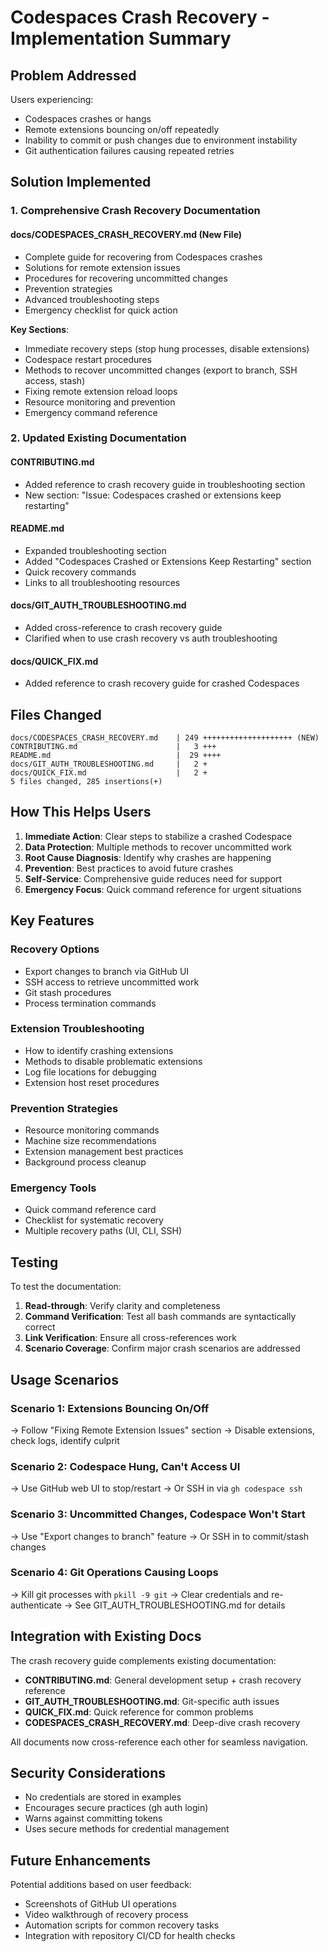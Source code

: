 # Codespaces Crash Recovery - Implementation Summary

## Problem Addressed

Users experiencing:
- Codespaces crashes or hangs
- Remote extensions bouncing on/off repeatedly
- Inability to commit or push changes due to environment instability
- Git authentication failures causing repeated retries

## Solution Implemented

### 1. Comprehensive Crash Recovery Documentation

#### docs/CODESPACES_CRASH_RECOVERY.md (New File)
- Complete guide for recovering from Codespaces crashes
- Solutions for remote extension issues
- Procedures for recovering uncommitted changes
- Prevention strategies
- Advanced troubleshooting steps
- Emergency checklist for quick action

**Key Sections**:
- Immediate recovery steps (stop hung processes, disable extensions)
- Codespace restart procedures
- Methods to recover uncommitted changes (export to branch, SSH access, stash)
- Fixing remote extension reload loops
- Resource monitoring and prevention
- Emergency command reference

### 2. Updated Existing Documentation

#### CONTRIBUTING.md
- Added reference to crash recovery guide in troubleshooting section
- New section: "Issue: Codespaces crashed or extensions keep restarting"

#### README.md
- Expanded troubleshooting section
- Added "Codespaces Crashed or Extensions Keep Restarting" section
- Quick recovery commands
- Links to all troubleshooting resources

#### docs/GIT_AUTH_TROUBLESHOOTING.md
- Added cross-reference to crash recovery guide
- Clarified when to use crash recovery vs auth troubleshooting

#### docs/QUICK_FIX.md
- Added reference to crash recovery guide for crashed Codespaces

## Files Changed

```
docs/CODESPACES_CRASH_RECOVERY.md    | 249 ++++++++++++++++++++ (NEW)
CONTRIBUTING.md                      |   3 +++
README.md                            |  29 ++++
docs/GIT_AUTH_TROUBLESHOOTING.md     |   2 +
docs/QUICK_FIX.md                    |   2 +
5 files changed, 285 insertions(+)
```

## How This Helps Users

1. **Immediate Action**: Clear steps to stabilize a crashed Codespace
2. **Data Protection**: Multiple methods to recover uncommitted work
3. **Root Cause Diagnosis**: Identify why crashes are happening
4. **Prevention**: Best practices to avoid future crashes
5. **Self-Service**: Comprehensive guide reduces need for support
6. **Emergency Focus**: Quick command reference for urgent situations

## Key Features

### Recovery Options
- Export changes to branch via GitHub UI
- SSH access to retrieve uncommitted work
- Git stash procedures
- Process termination commands

### Extension Troubleshooting
- How to identify crashing extensions
- Methods to disable problematic extensions
- Log file locations for debugging
- Extension host reset procedures

### Prevention Strategies
- Resource monitoring commands
- Machine size recommendations
- Extension management best practices
- Background process cleanup

### Emergency Tools
- Quick command reference card
- Checklist for systematic recovery
- Multiple recovery paths (UI, CLI, SSH)

## Testing

To test the documentation:

1. **Read-through**: Verify clarity and completeness
2. **Command Verification**: Test all bash commands are syntactically correct
3. **Link Verification**: Ensure all cross-references work
4. **Scenario Coverage**: Confirm major crash scenarios are addressed

## Usage Scenarios

### Scenario 1: Extensions Bouncing On/Off
→ Follow "Fixing Remote Extension Issues" section
→ Disable extensions, check logs, identify culprit

### Scenario 2: Codespace Hung, Can't Access UI
→ Use GitHub web UI to stop/restart
→ Or SSH in via `gh codespace ssh`

### Scenario 3: Uncommitted Changes, Codespace Won't Start
→ Use "Export changes to branch" feature
→ Or SSH in to commit/stash changes

### Scenario 4: Git Operations Causing Loops
→ Kill git processes with `pkill -9 git`
→ Clear credentials and re-authenticate
→ See GIT_AUTH_TROUBLESHOOTING.md for details

## Integration with Existing Docs

The crash recovery guide complements existing documentation:

- **CONTRIBUTING.md**: General development setup + crash recovery reference
- **GIT_AUTH_TROUBLESHOOTING.md**: Git-specific auth issues
- **QUICK_FIX.md**: Quick reference for common problems
- **CODESPACES_CRASH_RECOVERY.md**: Deep-dive crash recovery

All documents now cross-reference each other for seamless navigation.

## Security Considerations

- No credentials are stored in examples
- Encourages secure practices (gh auth login)
- Warns against committing tokens
- Uses secure methods for credential management

## Future Enhancements

Potential additions based on user feedback:
- Screenshots of GitHub UI operations
- Video walkthrough of recovery process
- Automation scripts for common recovery tasks
- Integration with repository CI/CD for health checks
